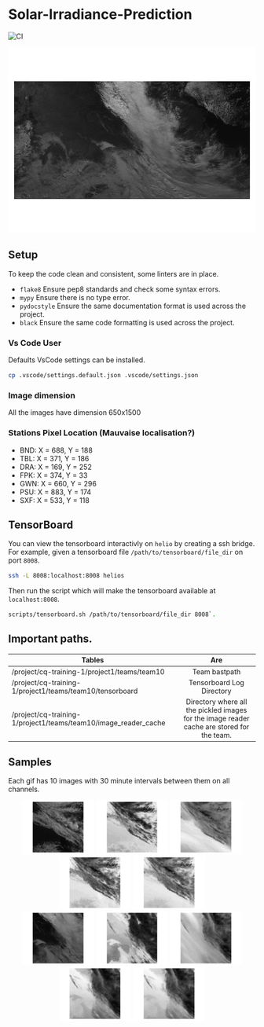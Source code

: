 # Solar-Irradiance-Prediction
![CI](https://github.com/nathanielsimard/Solar-Irradiance-Prediction/workflows/CI/badge.svg)

<div align="center"><img src="./assets/image-3d-big-ch1.gif"></img></div>

## Setup

To keep the code clean and consistent, some linters are in place.

- `flake8` Ensure pep8 standards and check some syntax errors.
- `mypy` Ensure there is no type error.
- `pydocstyle` Ensure the same documentation format is used across the project.
- `black` Ensure the same code formatting is used across the project.

### Vs Code User

Defaults VsCode settings can be installed.

```bash
cp .vscode/settings.default.json .vscode/settings.json
```

### Image dimension
All the images have dimension 650x1500

### Stations Pixel Location (Mauvaise localisation?)
- BND: X = 688, Y = 188
- TBL: X = 371, Y = 186
- DRA: X = 169, Y = 252
- FPK: X = 374, Y = 33
- GWN: X = 660, Y = 296
- PSU: X = 883, Y = 174
- SXF: X = 533, Y = 118

## TensorBoard

You can view the tensorboard interactivly on `helio` by creating a ssh bridge.
For example, given a tensorboard file `/path/to/tensorboard/file_dir` on port `8008`.

```bash
ssh -L 8008:localhost:8008 helios
```
Then run the script which will make the tensorboard available at `localhost:8008`.

```bash
scripts/tensorboard.sh /path/to/tensorboard/file_dir 8008`.
```
## Important paths.
| Tables        | Are           |
| ------------- |:-------------:|
| /project/cq-training-1/project1/teams/team10                   | Team bastpath |
| /project/cq-training-1/project1/teams/team10/tensorboard          | Tensorboard Log Directory      |
| /project/cq-training-1/project1/teams/team10/image_reader_cache  | Directory where all the pickled images for the image reader cache are stored for the team.      |

## Samples

Each gif has 10 images with 30 minute intervals between them on all channels.

<div align="center">
    <img src="./assets/image-3d-1-ch1.gif" style="height:110px"></img>
    <img src="./assets/image-3d-1-ch2.gif" style="height:110px"></img>
    <img src="./assets/image-3d-1-ch3.gif" style="height:110px"></img>
    <img src="./assets/image-3d-1-ch4.gif" style="height:110px"></img>
    <img src="./assets/image-3d-1-ch6.gif" style="height:110px"></img>
</div>

<div align="center">
    <img src="./assets/image-3d-2-ch1.gif" style="height:110px"></img>
    <img src="./assets/image-3d-2-ch2.gif" style="height:110px"></img>
    <img src="./assets/image-3d-2-ch3.gif" style="height:110px"></img>
    <img src="./assets/image-3d-2-ch4.gif" style="height:110px"></img>
    <img src="./assets/image-3d-2-ch6.gif" style="height:110px"></img>
</div>


